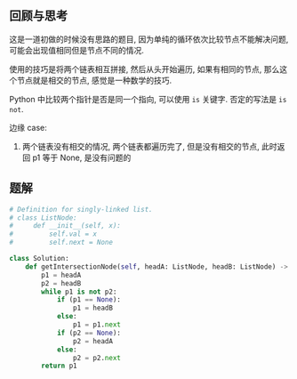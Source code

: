 ## 回顾与思考

这是一道初做的时候没有思路的题目, 因为单纯的循环依次比较节点不能解决问题, 可能会出现值相同但是节点不同的情况.

使用的技巧是将两个链表相互拼接, 然后从头开始遍历, 如果有相同的节点, 那么这个节点就是相交的节点, 感觉是一种数学的技巧.

Python 中比较两个指针是否是同一个指向, 可以使用 `is` 关键字. 否定的写法是 `is not`.

边缘 case:

1. 两个链表没有相交的情况, 两个链表都遍历完了, 但是没有相交的节点, 此时返回 p1 等于 None, 是没有问题的

## 题解

```python
# Definition for singly-linked list.
# class ListNode:
#     def __init__(self, x):
#         self.val = x
#         self.next = None

class Solution:
    def getIntersectionNode(self, headA: ListNode, headB: ListNode) -> Optional[ListNode]:
        p1 = headA
        p2 = headB
        while p1 is not p2:
            if (p1 == None):
                p1 = headB
            else:
                p1 = p1.next
            if (p2 == None):
                p2 = headA
            else:
                p2 = p2.next
        return p1
```
